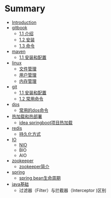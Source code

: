 # Summary

* [Introduction](README.md)
* [gitbook](gitbook.md)
  * [1.1 介绍](/gitbook/11-jie-shao.md)
  * [1.2 安装](/gitbook/12-an-zhuang.md)
  * [1.3 命令](gitbook/13-ming-ling.md)
* [maven](maven.md)
  * [1.1 安装和配置](maven/11-an-zhuang-he-pei-zhi.md)
* [linux](linux.md)
  * [文件管理](linux/linuxwen-jian-xiang-guan-ming-ling.md)
  * [用户管理](linux/yong-hu-guan-li.md)
  * [内存管理](linux/nei-cun-guan-li.md)
* [git](git.md)
  * [1.1 安装和配置](git/11-an-zhuang-he-pei-zhi.md)
  * [1.2 常用命令](git/12-chang-yong-ming-ling.md)
* [dos](dos.md)
  * [常用的dos命令](dos/chang-yong-de-dos-ming-ling.md)
* [热加载和热部署](re-jia-zai-he-re-bu-shu.md)
  * [idea springboot项目热加载](re-jia-zai-he-re-bu-shu/idea-springbootxiang-mu-re-jia-zai.md)
* [redis](redis.md)
  * [持久化方式](redis/chi-jiu-hua-fang-shi.md)
* [IO](io.md)
  * [NIO](io/nio.md)
  * BIO
  * AIO
* [zookeeper](zookeeper.md)
  * [zookeeper简介](zookeeper/zookeeperjian-jie.md)
* [spring](spring.md)
  * [spring bean生命周期](spring/spring-beansheng-ming-zhou-qi.md)
* [java基础](javaji-chu.md)
  * 过滤器（Filter）与拦截器（Interceptor \)区别

